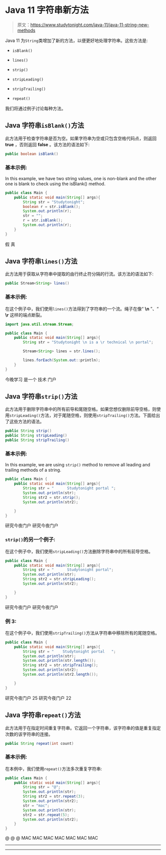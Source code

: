 # Java 11 字符串新方法

> 原文：<https://www.studytonight.com/java-11/java-11-string-new-methods>

Java 11 为`String`类增加了新的方法，以便更好地处理字符串。这些方法是:

*   `isBlank()`

*   `lines()`

*   `strip()`

*   `stripLeading()`

*   `stripTrailing()`

*   `repeat()`

我们将通过例子讨论每种方法。

## Java 字符串`isBlank()`方法

此方法用于检查字符串是否为空。如果字符串为空或只包含空格代码点，则返回 **true** ，否则返回 **false** 。该方法的语法如下:

```java
public boolean isBlank()
```

### 基本示例:

In this example, we have two string values, one is non-blank and the other one is blank to check using the isBlank() method.

```java
public class Main {  
	public static void main(String[] args){
		String str = "Studytonight";
		boolean r = str.isBlank();
		System.out.println(r);
		str = "";
		r = str.isBlank();
		System.out.println(r);	
	}        
}
```

假
真

## Java 字符串`lines()`方法

此方法用于获取从字符串中提取的由行终止符分隔的行流。该方法的语法如下:

```java
public Stream<String> lines()
```

### 基本示例:

在这个例子中，我们使用`lines()`方法得到了字符串的一个流。绳子在像“ **\n** ”、“ **\r** 这样的端点断裂。

```java
import java.util.stream.Stream;

public class Main {  
	public static void main(String[] args){
		String str = "Studytonight \n is a \r technical \n portal"; 

        Stream<String> lines = str.lines();

        lines.forEach(System.out::println);	
	}        
}
```

今晚学习
是一个
技术
门户

## Java 字符串`strip()`方法

此方法用于删除字符串中的所有前导和尾随空格。如果您想仅删除前导空格，则使用`stripLeading()`方法，对于尾随空格，则使用`stripTrailing()`方法。下面给出了这些方法的语法。

```java
public String strip()
public String stripLeading()
public String stripTrailing()
```

### 基本示例:

In this example, we are using `strip()` method to remove all leading and trailing methods of a string.

```java
public class Main {  
	public static void main(String[] args){
		String str = "      Studytonight portal "; 
		System.out.println(str);
        String str2 = str.strip();
        System.out.println(str2);

	}        
}
```

研究今夜门户
研究今夜门户

### `strip()`的另一个例子:

在这个例子中，我们使用`stripLeading()`方法删除字符串中的所有前导空格。

```java
public class Main {  
	public static void main(String[] args){
		String str = "      Studytonight portal"; 
		System.out.println(str);
        String str2 = str.stripLeading();
        System.out.println(str2);

	}        
}
```

研究今夜门户
研究今夜门户

### 例 3:

在这个例子中，我们使用`stripTrailing()`方法从字符串中移除所有的尾随空格。

```java
public class Main {  
	public static void main(String[] args){
		String str = "    Studytonight portal   "; 
		System.out.println(str);
		System.out.println(str.length());
        String str2 = str.stripTrailing();
        System.out.println(str2);
        System.out.println(str2.length());

	}        
}
```

研究今夜门户
25
研究今夜门户
22

## Java 字符串`repeat()`方法

此方法用于在指定时间重复字符串。它返回一个字符串，该字符串的值是重复指定次数的该字符串的连接。

```java
public String repeat(int count)
```

### 基本示例:

在本例中，我们使用`repeat()`方法多次重复字符串:

```java
public class Main {  
	public static void main(String[] args){
		String str = "@"; 
		System.out.println(str);
		String str2 = str.repeat(3);
		System.out.println(str2);
		str = "mac";
		System.out.println(str);
		str2 = str.repeat(5);
		System.out.println(str2);
	}        
}
```

@
@ @
MAC
MAC MAC MAC MAC MAC MAC

* * *

* * *